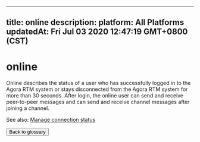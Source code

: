 
---
title: online
description: 
platform: All Platforms
updatedAt: Fri Jul 03 2020 12:47:19 GMT+0800 (CST)
---
# online
Online describes the status of a user who has successfully logged in to the Agora RTM system or stays disconnected from the Agora RTM system for more than 30 seconds. After login, the online user can send and receive peer-to-peer messages and can send and receive channel messages after joining a channel.

<div class="alert info">See also:
<a href="../../en/Real-time-Messaging/reconnecting_android.md">Manage connection status</a>
</div>

<a href="../../en/Agora%20Platform/terms.md"><button>Back to glossary</button></a>
